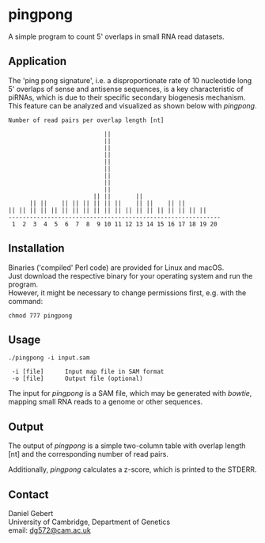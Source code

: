 # pingpong

A simple program to count 5' overlaps in small RNA read datasets.

## Application

The 'ping pong signature', i.e. a disproportionate rate of 10 nucleotide long 5' overlaps of 
sense and antisense sequences, is a key characteristic of piRNAs, which is due to 
their specific secondary biogenesis mechanism. This feature can be analyzed and 
visualized as shown below with *pingpong*.

```
Number of read pairs per overlap length [nt]

                           || 
                           || 
                           || 
                           || 
                           || 
                           || 
                           ||  
                           ||  
                           ||  
                        || ||       ||
      || ||    || || || || || ||    || ||    || ||         
|| || || || || || || || || || || || || || || || || || ||   
------------------------------------------------------------
 1  2  3  4  5  6  7  8  9 10 11 12 13 14 15 16 17 18 19 20
```

## Installation

Binaries ('compiled' Perl code) are provided for Linux and macOS.<br />
Just download the respective binary for your operating system and run the program.<br />
However, it might be necessary to change permissions first, e.g. with the command:

```
chmod 777 pingpong
```

## Usage

```
./pingpong -i input.sam

 -i [file]      Input map file in SAM format
 -o [file]      Output file (optional)
```

The input for *pingpong* is a SAM file, which may be generated with *bowtie*, mapping small RNA reads to a genome or other sequences.

## Output

The output of *pingpong* is a simple two-column table with overlap length [nt] and the corresponding number of read pairs.

Additionally, *pingpong* calculates a z-score, which is printed to the STDERR.
 
## Contact
Daniel Gebert<br />
University of Cambridge, Department of Genetics<br />
email: dg572@cam.ac.uk
